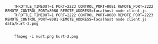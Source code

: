 

		THROTTLE_TIMEOUT=1 PORT=2223 CONTROL_PORT=8081 REMOTE_PORT=2222 REMOTE_CONTROL_PORT=8080 REMOTE_ADDRESS=localhost node client.js
		THROTTLE_TIMEOUT=1 PORT=2222 CONTROL_PORT=8080 REMOTE_PORT=2223 REMOTE_CONTROL_PORT=8081 REMOTE_ADDRESS=localhost node client.js data/kurt-2.png


		ffmpeg -i kurt.png kurt-2.png